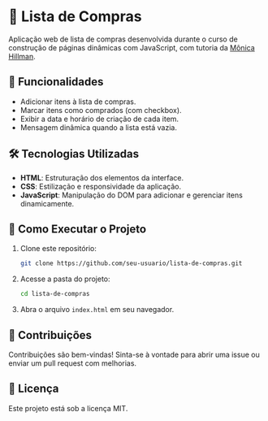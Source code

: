 # 🛒 Lista de Compras

Aplicação web de lista de compras desenvolvida durante o curso de construção de páginas dinâmicas com JavaScript, com tutoria da [Mônica Hillman](https://github.com/MonicaHillman).

## 🚀 Funcionalidades

- Adicionar itens à lista de compras.
- Marcar itens como comprados (com checkbox).
- Exibir a data e horário de criação de cada item.
- Mensagem dinâmica quando a lista está vazia.

## 🛠️ Tecnologias Utilizadas

- **HTML**: Estruturação dos elementos da interface.
- **CSS**: Estilização e responsividade da aplicação.
- **JavaScript**: Manipulação do DOM para adicionar e gerenciar itens dinamicamente.

## 📌 Como Executar o Projeto

1. Clone este repositório:
   ```bash
   git clone https://github.com/seu-usuario/lista-de-compras.git
   ```

2. Acesse a pasta do projeto:
   ```bash
   cd lista-de-compras
   ```

3. Abra o arquivo `index.html` em seu navegador.

## 🤝 Contribuições

Contribuições são bem-vindas! Sinta-se à vontade para abrir uma issue ou enviar um pull request com melhorias.

## 📄 Licença

Este projeto está sob a licença MIT.